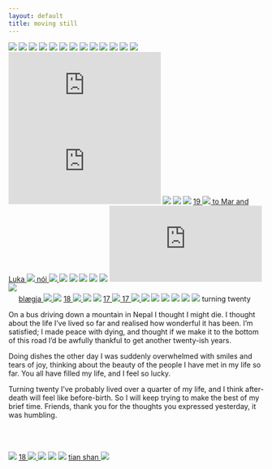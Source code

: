 ```yaml
---
layout: default
title: moving still
--- 
```


<img src="img/Photo1072.jpg" id = "20.8.23">

<img src="img/Photo0612.jpg" id = "01.5.25">

<img src="img/Photo0866.jpg" id = "10.6.23">

<img src="img/Photo1074.jpg" id = "24.8.23">

<img src="img/Photo0796.jpg" id = "28.5.23">

<img src="img/Photo0654.jpg" id = "16.4.23">

<img src="img/Photo0177.jpg" id = "10.9.23">

<img src="img/Photo1107.jpg" id = "10.9.23">

<img src="img/Photo0984.jpg" id = "8.7.23">

<img src="img/Photo0826.jpg" id = "1.6.23">

<img src="img/Photo0201.jpg" id = "25.2.23">

<img src="img/zee.jpg" id = "27.8.19 by a stranger">

<img src="img/light.gif" id = "24.4.22">

<iframe src="https://player.vimeo.com/video/650107355" frameborder="0" allow="accelerometer; autoplay; encrypted-media; gyroscope; picture-in-picture" id = "23.2.18 roti machine" allowfullscreen ></iframe>
			
<iframe src="https://player.vimeo.com/video/515758881" frameborder="0" allow="accelerometer; autoplay; encrypted-media; gyroscope; picture-in-picture" id = "23.6.10 jellyfish" allowfullscreen></iframe>

<img src="img/IMG_1497.jpeg" id = "10.9.21">

<img src="img/stitch3.jpg" style = "padding-bottom: 0px;" id = "26.10.19 vall de núria">
<img src="img/stitch4.jpg">

<a href="/19.html">
19
<img src="img/japan_nineteen/gif.gif" style = "padding-top: 0px;"/>
</a>

<a href="/20.html">
to Mar and Luka 
<img src="img/dolomiti/DSC00263.jpg" style = "padding-top: 0px;">
</a>

<a href="/nói.html">
nói
<img src="img/nói/000216630008-1.jpg" style = "padding-top: 0px;"/>
</a>

<img src="img/biscarrosse_crop.jpg" id = "8.10.20 biscarrosse">

<img src="img/DSC09610.jpg" style = "padding-bottom:0px;" id = "18.6.20 camping in jæren">
<img src="img/DSC09633.jpg">

<img src="img/61410006-3.jpg" style = "padding-bottom:0px;" id = "X.10.16 Yehya climbs EE and Chris looks on">
<img src="img/61410003-3.jpg">

<iframe src="https://player.vimeo.com/video/443349777" frameborder="0" allow="accelerometer; autoplay; encrypted-media; gyroscope; picture-in-picture" allowfullscreen></iframe>			

<img src="img/fish1_lo.jpg" style = "padding-bottom: 20px;">
	
<a href="/blægja.html">
blægja
<img src="img/blægja/61430007.jpg" style = "padding-top: 0px;"/>
</a>

<img src="img/kyotobakery.gif" id = "7.8.19 Kyoto bakery">

<a href="/august18.html">
18
<img src="img/camaret/000430590018.jpg" style = "padding-top: 0px;"/>
</a>

<img src="img/nepal/000215400031.jpg" id = "X.10.17">

<img src="img/DSC08951.jpg" id = "27.10.19 Mar in the mountains">

<a href="/17.html">
17
<img src="img/nepal/000215400009.jpg" style = "padding-top: 0px;"/>
</a>

<a href="/october17.html">
17
<img src="img/hungry/000216630016.jpg" style = "padding-top: 0px;"/>
</a>

<img src="img/DSC05525.jpg" id = "14.7.19 Katrine">

<img src="img/DSC1367.jpg" id = "29.7.19 by prashant">

<img src="img/DSC05207.jpg" id = "15.6.19 Leif">

<img src="img/DSC02678.jpg" id = "6.5.19 Mai, I am glad you were born.">

<img src="img/DSC03545.jpg" id = "9.11.18 Endlos">

<img src="img/cropped4.jpg">
turning twenty

On a bus driving down a mountain in Nepal I thought I might die. I thought about the life I’ve lived so far and realised how wonderful it has been. I’m satisfied; I made peace with dying, and thought if we make it to the bottom of this road I’d be awfully thankful to get another twenty-ish years.

Doing dishes the other day I was suddenly overwhelmed with smiles and tears of joy, thinking about the beauty of the people I have met in my life so far. You all have filled my life, and I feel so lucky.

<p style = "padding-bottom: 50px;">Turning twenty I’ve probably lived over a quarter of my life, and I think after-death will feel like before-birth. So I will keep trying to make the best of my brief time. Friends, thank you for the thoughts you expressed yesterday, it was humbling.</p>

<img src="img/000465410025.jpg" id = "X.3.18 Last spring in Bir">

<a href="/juli18.html">
18
<img src="img/lofoten/DSC02177.jpg" style = "padding-top: 0px;"/>
</a>

<img src="img/DSC02851.jpg" id = "21.9.18">

<img src="img/DSC04092.jpg" id = "26.1.19 Mum and Joey, Saturday morning, car is stuck">

<img src="img/DSC03965.jpg" id = "1.1.19">

<a href="/tianshan.html">
tian shan
<img src="img/kyrgyzstan/IMG_9777.jpg" style = "padding-top: 0px;"/>
</a>
